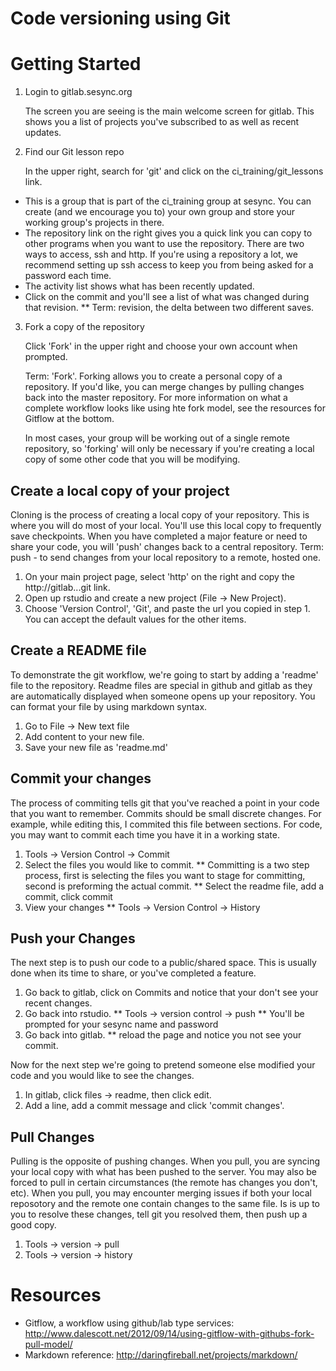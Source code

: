 # Code versioning using Git



# Getting Started

1. Login to gitlab.sesync.org

   The screen you are seeing is the main welcome screen for gitlab. This shows you a list of projects you've subscribed to as well as recent updates.

2. Find our Git lesson repo

   In the upper right, search for 'git' and click on the ci_training/git_lessons link.

* This is a group that is part of the ci_training group at sesync. You can create (and we encourage you to) your own group and store your working group's projects in there.
* The repository link on the right gives you a quick link you can copy to other programs when you want to use the repository. There are two ways to access, ssh and http. If you're using a repository a lot, we recommend setting up ssh access to keep you from being asked for a password each time.
* The activity list shows what has been recently updated.
* Click on the commit and you'll see a list of what was changed during that revision.
** Term: revision, the delta between two different saves.

3. Fork a copy of the repository

   Click 'Fork' in the upper right and choose your own account when prompted.

   Term: 'Fork'. Forking allows you to create a personal copy of a repository. If you'd like, you can merge changes by pulling changes back into the master repository. For more information on what a complete workflow looks like using hte fork model, see the resources for Gitflow at the bottom.

   In most cases, your group will be working out of a single remote repository, so 'forking' will only be necessary if you're creating a local copy of some other code that you will be modifying.

## Create a local copy of your project

   Cloning is the process of creating a local copy of your repository. This is where you will do most of your local. You'll use this local copy to frequently save checkpoints. When you have completed a major feature or need to share your code, you will 'push' changes back to a central repository.
   Term: push - to send changes from your local repository to a remote, hosted one.

1. On your main project page, select 'http' on the right and copy the http://gitlab...git link.
2. Open up rstudio and create a new project (File -> New Project). 
3. Choose 'Version Control', 'Git', and paste the url you copied in step 1. You can accept the default values for the other items.

## Create a README file

   To demonstrate the git workflow, we're going to start by adding a 'readme' file to the repository. Readme files are special in github and gitlab as they are automatically displayed when someone opens up your repository. You can format your file by using markdown syntax. 

1. Go to File -> New text file
2. Add content to your new file.
3. Save your new file as 'readme.md'

## Commit your changes

   The process of commiting tells git that you've reached a point in your code that you want to remember. Commits should be small discrete changes. For example, while editing this, I commited this file between sections. For code, you may want to commit each time you have it in a working state. 

1. Tools -> Version Control -> Commit
2. Select the files you would like to commit. 
** Committing is a two step process, first is selecting the files you want to stage for committing, second is preforming the actual commit.
** Select the readme file, add a commit, click commit
3. View your changes
** Tools -> Version Control -> History

## Push your Changes

   The next step is to push our code to a public/shared space. This is usually done when its time to share, or you've completed a feature.

1. Go back to gitlab, click on Commits and notice that your don't see your recent changes.
2. Go back into rstudio.
** Tools -> version control -> push
** You'll be prompted for your sesync name and password
3. Go back into gitlab.
** reload the page and notice you not see your commit.

Now for the next step we're going to pretend someone else modified your code and you would like to see the changes. 

1. In gitlab, click files -> readme, then click edit.
2. Add a line, add a commit message and click 'commit changes'.

## Pull Changes

Pulling is the opposite of pushing changes. When you pull, you are syncing your local copy with what has been pushed to the server. You may also be forced to pull in certain circumstances (the remote has changes you don't, etc). When you pull, you may encounter merging issues if both your local  reposotory and the remote one contain changes to the same file. Is is up to you to resolve these changes, tell git you resolved them, then push up a good copy.

1. Tools -> version -> pull
2. Tools -> version -> history

# Resources

* Gitflow, a workflow using github/lab type services: http://www.dalescott.net/2012/09/14/using-gitflow-with-githubs-fork-pull-model/
* Markdown reference: http://daringfireball.net/projects/markdown/
